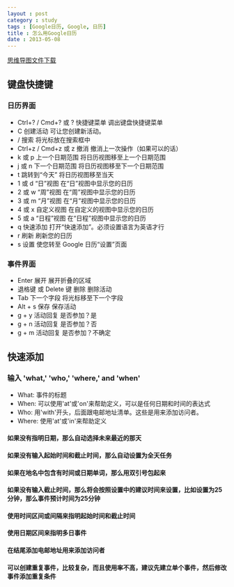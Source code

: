 ```yaml
---
layout : post
category : study
tags : [Google日历, Google, 日历]
title : 怎么用Google日历
date : 2013-05-08
---
```

[思维导图文件下载](https://docs.google.com/file/d/0B1DrsqrLRzeIaWFWVDhqX3RRdjQ/edit?usp=sharing)

## 键盘快捷键


### 日历界面

- Ctrl+? / Cmd+? 或 ?        快捷键菜单 调出键盘快捷键菜单
- C        创建活动        可让您创建新活动。
- /        搜索        将光标放在搜索框中
- Ctrl+z / Cmd+z 或 z        撤消        撤消上一次操作（如果可以的话）
- k 或 p        上一个日期范围        将日历视图移至上一个日期范围
- j 或 n        下一个日期范围        将日历视图移至下一个日期范围
- t        跳转到“今天”        将日历视图移至当天
- 1 或 d        “日”视图        在“日”视图中显示您的日历
- 2 或 w        “周”视图        在“周”视图中显示您的日历
- 3 或 m        “月”视图 在“月”视图中显示您的日历
- 4 或 x        自定义视图        在自定义的视图中显示您的日历
- 5 或 a        “日程”视图 在“日程”视图中显示您的日历
- q        快速添加 打开“快速添加”。必须设置语言为英语才行
- r        刷新 刷新您的日历
- s        设置 使您转至 Google 日历“设置”页面

### 事件界面

- Enter        展开        展开折叠的区域
- 退格键 或 Delete 键        删除        删除活动
- Tab        下一个字段        将光标移至下一个字段
- Alt + s        保存        保存活动
- g + y        活动回复        是否参加？是
- g + n        活动回复        是否参加？否
- g + m        活动回复        是否参加？不确定

## 快速添加


### 输入 'what,' 'who,' 'where,' and 'when' 

- What: 事件的标题
- When: 可以使用'at'或'on'来帮助定义，可以是任何日期和时间的表达式
- Who: 用'with'开头，后面跟电邮地址清单。这些是用来添加访问者。
- Where: 使用'at'或'in'来帮助定义

#### 如果没有指明日期，那么自动选择未来最近的那天


#### 如果没有输入起始时间和截止时间，那么自动设置为全天任务


#### 如果在地名中包含有时间或日期单词，那么用双引号包起来


#### 如果没有输入截止时间，那么将会按照设置中的建议时间来设置，比如设置为25分钟，那么事件预计时间为25分钟


#### 使用时间区间或间隔来指明起始时间和截止时间


#### 使用日期区间来指明多日事件


#### 在结尾添加电邮地址用来添加访问者


#### 可以创建重复事件，比较复杂，而且使用率不高，建议先建立单个事件，然后修改事件添加重复条件
